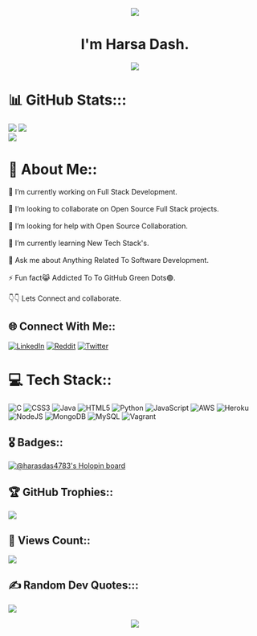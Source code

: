 <p align="center">
  <img src="https://capsule-render.vercel.app/api?type=waving&color=gradient&text=Hi👋&height=100&section=header"/>
</p>


<h1 align="center">I'm Harsa Dash.</h1>
<p align="center">
  <a href="https://github.com/DenverCoder1/readme-typing-svg"><img src="https://readme-typing-svg.herokuapp.com?lines=Tech+Enthusiast;Full+Stack+Developer;%20%20Open+Sourcer;%20learning%20new%20Tech%20Stack's&center=true&width=580&height=45"></a>


# 📊 GitHub Stats:::
![](https://github-readme-stats.vercel.app/api?username=harsadas&theme=highcontrast&hide_border=false&include_all_commits=true&count_private=true)
![](https://github-readme-streak-stats.herokuapp.com/?user=harsadas&theme=highcontrast&hide_border=false)<br/>
![](https://github-readme-stats.vercel.app/api/top-langs/?username=harsadas&theme=highcontrast&hide_border=false&include_all_commits=true&count_private=true&layout=compact)


<h1 align="left"> 💫 About Me::</h1>
🔭 I’m currently working on Full Stack Development.<br><br>
👯 I’m looking to collaborate on Open Source Full Stack projects.<br><br>
🤝 I’m looking for help with Open Source Collaboration.<br><br>
🌱 I’m currently learning New Tech Stack's.<br><br>
💬 Ask me about Anything Related To Software Development.<br><br>
⚡ Fun fact😹 Addicted To To GitHub Green Dots🟢.<br><br>
👇👇 Lets Connect and collaborate.<br>


## 🌐 Connect With Me::
[![LinkedIn](https://img.shields.io/badge/LinkedIn-%230077B5.svg?logo=linkedin&logoColor=white)](https://linkedin.com/in/https://www.linkedin.com/in/harsadash/) [![Reddit](https://img.shields.io/badge/Reddit-%23FF4500.svg?logo=Reddit&logoColor=white)](https://www.reddit.com/user/Ok-Safety-5638) [![Twitter](https://img.shields.io/badge/Twitter-%231DA1F2.svg?logo=Twitter&logoColor=white)](https://twitter.com/Harsa_Dash)


# 💻 Tech Stack::
![C](https://img.shields.io/badge/c-%2300599C.svg?style=for-the-badge&logo=c&logoColor=white) ![CSS3](https://img.shields.io/badge/css3-%231572B6.svg?style=for-the-badge&logo=css3&logoColor=white) ![Java](https://img.shields.io/badge/java-%23ED8B00.svg?style=for-the-badge&logo=java&logoColor=white) ![HTML5](https://img.shields.io/badge/html5-%23E34F26.svg?style=for-the-badge&logo=html5&logoColor=white) ![Python](https://img.shields.io/badge/python-3670A0?style=for-the-badge&logo=python&logoColor=ffdd54) ![JavaScript](https://img.shields.io/badge/javascript-%23323330.svg?style=for-the-badge&logo=javascript&logoColor=%23F7DF1E) ![AWS](https://img.shields.io/badge/AWS-%23FF9900.svg?style=for-the-badge&logo=amazon-aws&logoColor=white) ![Heroku](https://img.shields.io/badge/heroku-%23430098.svg?style=for-the-badge&logo=heroku&logoColor=white) ![NodeJS](https://img.shields.io/badge/node.js-6DA55F?style=for-the-badge&logo=node.js&logoColor=white) ![MongoDB](https://img.shields.io/badge/MongoDB-%234ea94b.svg?style=for-the-badge&logo=mongodb&logoColor=white) ![MySQL](https://img.shields.io/badge/mysql-%2300f.svg?style=for-the-badge&logo=mysql&logoColor=white) ![Vagrant](https://img.shields.io/badge/vagrant-%231563FF.svg?style=for-the-badge&logo=vagrant&logoColor=white)


## 🎖️ Badges::
[![@harasdas4783's Holopin board](https://holopin.me/harasdas4783)](https://holopin.io/@harasdas4783)


## 🏆 GitHub Trophies::
![](https://github-profile-trophy.vercel.app/?username=harsadas&theme=radical&no-frame=false&no-bg=true&margin-w=4)





## 👀 Views Count::
[![](https://visitcount.itsvg.in/api?id=harsadas&icon=0&color=0)](https://visitcount.itsvg.in)


## ✍️ Random Dev Quotes:::
![](https://quotes-github-readme.vercel.app/api?type=horizontal&theme=radical)

  
<p align="center">
  <img src="https://capsule-render.vercel.app/api?type=waving&color=gradient&height=100&section=footer"/>
</p>




<!-- Proudly created with GPRM ( https://gprm.itsvg.in ) -->
